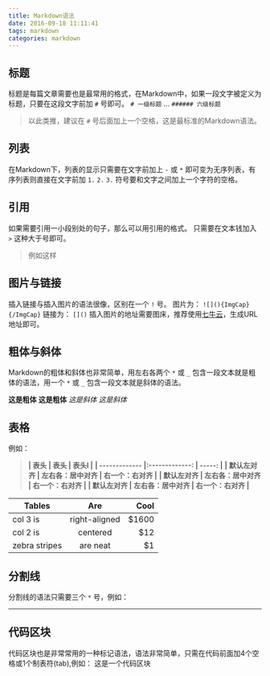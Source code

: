 ```yaml
---
title: Markdown语法
date: 2016-09-18 11:11:41
tags: markdown
categories: markdown
---
```


## 标题
标题是每篇文章需要也是最常用的格式，在Markdown中，如果一段文字被定义为标题，只要在这段文字前加 `#` 号即可。
`# 一级标题`
...
`###### 六级标题`
> 以此类推，建议在 `#` 号后面加上一个空格，这是最标准的Markdown语法。

## 列表
在Markdown下，列表的显示只需要在文字前加上 `-` 或 `*` 即可变为无序列表，有序列表则直接在文字前加 `1.` `2.` `3.` 符号要和文字之间加上一个字符的空格。

## 引用
如果需要引用一小段别处的句子，那么可以用引用的格式。
只需要在文本钱加入 `>` 这种大于号即可。
> 例如这样

## 图片与链接
插入链接与插入图片的语法很像，区别在一个 `!` 号。
图片为： `![](){ImgCap}{/ImgCap}`
链接为： `[]()`
插入图片的地址需要图床，推荐使用[七牛云](https://portal.qiniu.com)，生成URL地址即可。

## 粗体与斜体
Markdown的粗体和斜体也非常简单，用左右各两个 `*` 或 `_` 包含一段文本就是粗体的语法，用一个 `*` 或 `_` 包含一段文本就是斜体的语法。

**这是粗体** __这是粗体__
*这是斜体*   _这是斜体_

## 表格
例如：
> **| 表头           | 表头                 | 表头l         |**
> **| -------------  |:-------------:      | -----:       |**
> **| 默认左对齐      | 左右各：居中对齐      | 右一个：右对齐 |**
> **| 默认左对齐      | 左右各：居中对齐      | 右一个：右对齐 |**
> **| 默认左对齐      | 左右各：居中对齐      | 右一个：右对齐 |**


| Tables        | Are           | Cool  |
| ------------- |:-------------:| -----:|
| col 3 is      | right-aligned | $1600 |
| col 2 is      | centered      |   $12 |
| zebra stripes | are neat      |    $1 |

## 分割线
分割线的语法只需要三个 `*` 号，例如：
***

## 代码区块
代码区块也是非常常用的一种标记语法，语法非常简单，只需在代码前面加4个空格或1个制表符(tab),例如：
	这是一个代码区块
